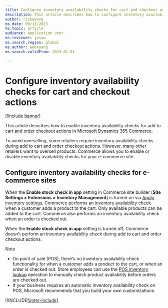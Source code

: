 ```yaml
---
title: Configure inventory availability checks for cart and checkout actions
description: This article describes how to configure inventory availability checks for add to cart and order checkout actions in Microsoft Dynamics 365 Commerce.
author: rickwyang
ms.date: 09/12/2023
ms.topic: article
audience: Application User
ms.reviewer: josaw
ms.search.region: global
ms.author: wenxyang
ms.search.validFrom: 2023-01-01

---
```


# Configure inventory availability checks for cart and checkout actions

[!include [banner](includes/banner.md)]

This article describes how to enable inventory availability checks for add to cart and order checkout actions in Microsoft Dynamics 365 Commerce.

To avoid overselling, some retailers require inventory availability checks during add to cart and order checkout actions. However, many other retailers want to oversell products. Commerce allows you to enable or disable inventory availability checks for your e-commerce site.

## Configure inventory availability checks for e-commerce sites

When the **Enable stock check in app** setting in Commerce site builder (**Site Settings \> Extensions \> Inventory Management**) is turned on via [Apply inventory settings](inventory-settings.md#inventory-settings), Commerce performs an inventory availability check when a customer adds a product to the cart. Only available products can be added to the cart. Commerce also performs an inventory availability check when an order is checked out.

When the **Enable stock check in app** setting is turned off, Commerce doesn't perform an inventory availability check during add to cart and order checkout actions.

> [!NOTE]
> - On point of sale (POS), there's no inventory availability check functionality for when a customer adds a product to the cart, or when an order is checked out. Store employees can use the [POS inventory lookup](pos-inventory-lookup-operation.md) operation to manually check product availability before orders are checked out.
> - If your business requires an automatic inventory availability check on POS, Microsoft recommends that you build your own customizations.

[!INCLUDE[footer-include](../includes/footer-banner.md)]
